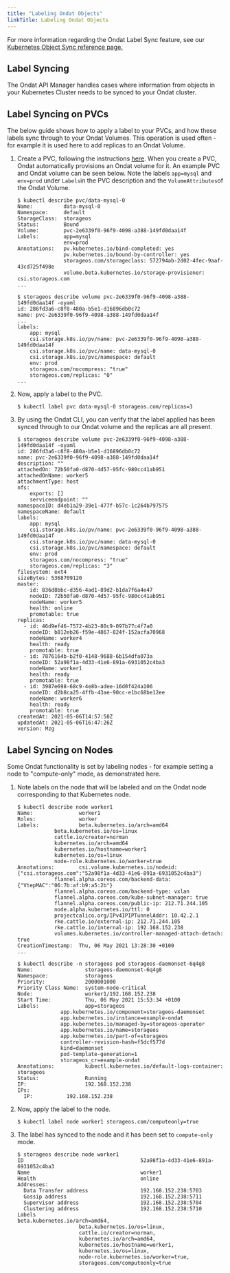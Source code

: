 ```yaml
---
title: "Labeling Ondat Objects"
linkTitle: Labeling Ondat Objects
---
```


For more information regarding the Ondat Label Sync feature, see our
[Kubernetes Object Sync reference page.](/docs/reference/kubernetes-object-sync)

## Label Syncing
The Ondat API Manager handles cases where information from objects in your
Kubernetes Cluster needs to be synced to your Ondat cluster.

## Label Syncing on PVCs

The below guide shows how to apply a label to your PVCs, and how these labels
sync through to your Ondat Volumes. This operation is used often - for
example it is used here to add replicas to an Ondat Volume.

1. Create a PVC, following the instructions [here](/docs/operations/firstpvc). 
When you create a PVC, Ondat
automatically provisions an Ondat volume for it. An example PVC and
Ondat volume can be seen below. Note the labels `app=mysql` and `env=prod`
under `Labels`in the PVC description and the `VolumeAttributes`of the Ondat
Volume.

   ```  
   $ kubectl describe pvc/data-mysql-0
   Name:          data-mysql-0
   Namespace:     default
   StorageClass:  storageos
   Status:        Bound
   Volume:        pvc-2e6339f0-96f9-4098-a388-149fd0daa14f
   Labels:        app=mysql
                  env=prod
   Annotations:   pv.kubernetes.io/bind-completed: yes
                  pv.kubernetes.io/bound-by-controller: yes
                  storageos.com/storageclass: 572794ab-2d02-4fec-9aaf-43cd725f498e
                  volume.beta.kubernetes.io/storage-provisioner: csi.storageos.com
   ...  
   ```

   ```
   $ storageos describe volume pvc-2e6339f0-96f9-4098-a388-149fd0daa14f -oyaml
   id: 286fd3a6-c8f8-480a-b5e1-d16896db0c72
   name: pvc-2e6339f0-96f9-4098-a388-149fd0daa14f
   ...
   labels:
       app: mysql
       csi.storage.k8s.io/pv/name: pvc-2e6339f0-96f9-4098-a388-149fd0daa14f
       csi.storage.k8s.io/pvc/name: data-mysql-0
       csi.storage.k8s.io/pvc/namespace: default
       env: prod
       storageos.com/nocompress: "true"
       storageos.com/replicas: "0"
   ...
   ```
    
1. Now, apply a label to the PVC.
    
    ```
    $ kubectl label pvc data-mysql-0 storageos.com/replicas=3
    ```

2. By using the Ondat CLI, you can verify that the label applied has
   been synced through to our Ondat volume and the replicas are all
   present.
    ```
    $ storageos describe volume pvc-2e6339f0-96f9-4098-a388-149fd0daa14f -oyaml
    id: 286fd3a6-c8f8-480a-b5e1-d16896db0c72
    name: pvc-2e6339f0-96f9-4098-a388-149fd0daa14f
    description: ""
    attachedOn: 72b50fa0-d870-4d57-95fc-980cc41ab951
    attachedOnName: worker5
    attachmentType: host
    nfs:
        exports: []
        serviceendpoint: ""
    namespaceID: d4eb1a29-39e1-477f-b57c-1c264b797575
    namespaceName: default
    labels:
        app: mysql
        csi.storage.k8s.io/pv/name: pvc-2e6339f0-96f9-4098-a388-149fd0daa14f
        csi.storage.k8s.io/pvc/name: data-mysql-0
        csi.storage.k8s.io/pvc/namespace: default
        env: prod
        storageos.com/nocompress: "true"
        storageos.com/replicas: "3"
    filesystem: ext4
    sizeBytes: 5368709120
    master:
        id: 836d8bbc-d356-4ad1-89d2-b1da7f6a4e47
        nodeID: 72b50fa0-d870-4d57-95fc-980cc41ab951
        nodeName: worker5
        health: online
        promotable: true
    replicas:
      - id: 46d9ef46-7572-4b23-80c9-097b77c4f7a0
        nodeID: b812eb26-f59e-4867-824f-152acfa70968
        nodeName: worker4
        health: ready
        promotable: true
      - id: 7876164b-b2f0-4148-9688-6b154dfa073a
        nodeID: 52a98f1a-4d33-41e6-891a-6931052c4ba3
        nodeName: worker1
        health: ready
        promotable: true
      - id: 3987e698-68c9-4e8b-adee-16d0f424a106
        nodeID: d2b8ca25-4ffb-43ae-90cc-e1bc68be12ee
        nodeName: worker6
        health: ready
        promotable: true
    createdAt: 2021-05-06T14:57:58Z
    updatedAt: 2021-05-06T16:47:26Z
    version: Mzg
    ```
    
## Label Syncing on Nodes

Some Ondat functionality is set by labeling nodes - for example setting a
node to "compute-only" mode, as demonstrated here.

1. Note labels on the node that will be labeled and on the Ondat node corresponding to that
   Kubernetes node.
    ```
    $ kubectl describe node worker1 
    Name:               worker1
    Roles:              worker
    Labels:             beta.kubernetes.io/arch=amd64
                beta.kubernetes.io/os=linux
                cattle.io/creator=norman
                kubernetes.io/arch=amd64
                kubernetes.io/hostname=worker1
                kubernetes.io/os=linux
                node-role.kubernetes.io/worker=true
    Annotations:        csi.volume.kubernetes.io/nodeid: {"csi.storageos.com":"52a98f1a-4d33-41e6-891a-6931052c4ba3"}
                flannel.alpha.coreos.com/backend-data: {"VtepMAC":"06:7b:af:b9:a5:2b"}
                flannel.alpha.coreos.com/backend-type: vxlan
                flannel.alpha.coreos.com/kube-subnet-manager: true
                flannel.alpha.coreos.com/public-ip: 212.71.244.105
                node.alpha.kubernetes.io/ttl: 0
                projectcalico.org/IPv4IPIPTunnelAddr: 10.42.2.1
                rke.cattle.io/external-ip: 212.71.244.105
                rke.cattle.io/internal-ip: 192.168.152.238
                volumes.kubernetes.io/controller-managed-attach-detach: true
    CreationTimestamp:  Thu, 06 May 2021 13:28:30 +0100
    ...
    ```

    ```
    $ kubectl describe -n storageos pod storageos-daemonset-6q4g8 
    Name:                 storageos-daemonset-6q4g8
    Namespace:            storageos
    Priority:             2000001000
    Priority Class Name:  system-node-critical
    Node:                 worker1/192.168.152.238
    Start Time:           Thu, 06 May 2021 15:53:34 +0100
    Labels:               app=storageos
                  app.kubernetes.io/component=storageos-daemonset
                  app.kubernetes.io/instance=example-ondat
                  app.kubernetes.io/managed-by=storageos-operator
                  app.kubernetes.io/name=storageos
                  app.kubernetes.io/part-of=storageos
                  controller-revision-hash=f5dcf577d
                  kind=daemonset
                  pod-template-generation=1
                  storageos_cr=example-ondat
    Annotations:          kubectl.kubernetes.io/default-logs-container: storageos
    Status:               Running
    IP:                   192.168.152.238
    IPs:
      IP:           192.168.152.238
    ```

2. Now, apply the label to the node.
    ```
    $ kubectl label node worker1 storageos.com/computeonly=true
    ```

3. The label has synced to the node and it has been set to `compute-only`
   mode.
    ```
    $ storageos describe node worker1
    ID                                      52a98f1a-4d33-41e6-891a-6931052c4ba3    
    Name                                    worker1                                 
    Health                                  online                                  
    Addresses:                            
      Data Transfer address                 192.168.152.238:5703                    
      Gossip address                        192.168.152.238:5711                    
      Supervisor address                    192.168.152.238:5704                    
      Clustering address                    192.168.152.238:5710                    
    Labels                                  beta.kubernetes.io/arch=amd64,          
                        beta.kubernetes.io/os=linux,            
                        cattle.io/creator=norman,               
                        kubernetes.io/arch=amd64,               
                        kubernetes.io/hostname=worker1,         
                        kubernetes.io/os=linux,                 
                        node-role.kubernetes.io/worker=true,    
                        storageos.com/computeonly=true
    ```

